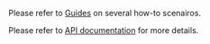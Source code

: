 
Please refer to [Guides](https://reign.rs/guides) on several how-to scenairos.

Please refer to [API documentation](https://docs.rs/reign_model) for more details.
